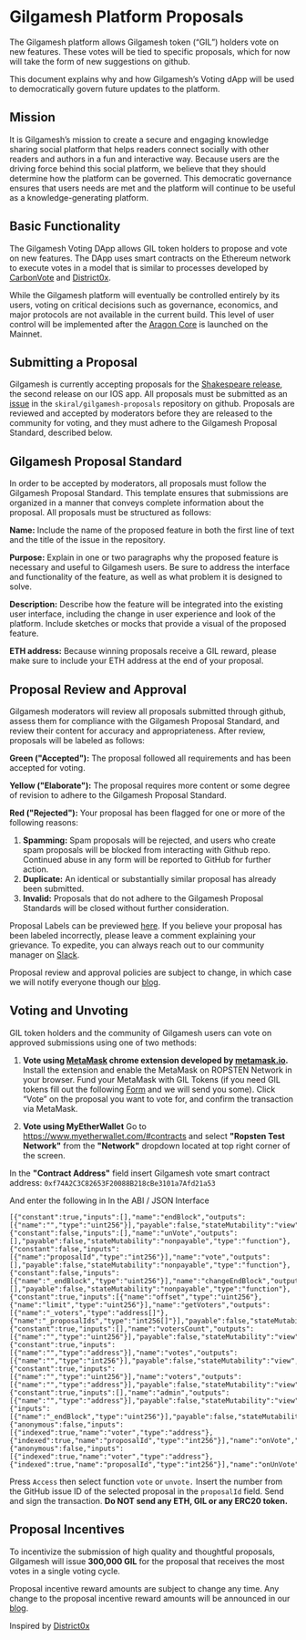 # Gilgamesh Platform Proposals

The Gilgamesh platform allows Gilgamesh token (“GIL”)  holders vote on new features.  These votes will be tied to specific proposals, which for now will take the form of new suggestions on github.

This document explains why and how Gilgamesh’s Voting dApp will be used to democratically govern future updates to the platform.

## Mission

It is Gilgamesh’s mission to create a secure and engaging knowledge sharing social platform that helps readers connect socially with other readers and authors in a fun and interactive way.  Because users are the driving force behind this social platform, we believe that they should determine how the platform can be governed.  This democratic governance ensures that users needs are met and the platform will continue to be useful as a knowledge-generating platform.

## Basic Functionality

The Gilgamesh Voting DApp allows GIL token holders to propose and vote on new features.  The DApp uses smart contracts on the Ethereum network to execute votes in a model that is similar to processes developed by [CarbonVote](http://carbonvote.com/)  and [District0x](https://district0x.io).

While the Gilgamesh platform will eventually be controlled entirely by its users, voting on critical decisions such as governance, economics, and major protocols are not available in the current build.  This level of user control will be implemented after the [Aragon Core](https://aragon.one/core/) is launched on the Mainnet.


## Submitting a Proposal

Gilgamesh is currently accepting proposals for the [Shakespeare release](https://www.gilgameshplatform.com/roadmap), the second release on our IOS app.  All proposals must be submitted as an [issue](https://github.com/skiral/gilgamesh-proposals/issues/new) in the `skiral/gilgamesh-proposals` repository on github.  Proposals are reviewed and accepted by moderators before they are released to the community for voting, and they must adhere to the Gilgamesh Proposal Standard, described below.  


## Gilgamesh Proposal Standard

In order to be accepted by moderators, all proposals must follow the Gilgamesh Proposal Standard.  This template ensures that submissions are organized in a manner that conveys complete information about the proposal.  All proposals must be structured as follows:

**Name:** Include the name of the proposed feature in both the first line of text and the title of the issue in the repository.

**Purpose:** Explain in one or two paragraphs why the proposed feature is necessary and useful to Gilgamesh users.  Be sure to address the interface and functionality of the feature, as well as what problem it is designed to solve.

**Description:** Describe how the feature will be integrated into the existing user interface, including the change in user experience and look of the platform.  Include sketches or mocks that provide a visual of the proposed feature.

**ETH address:** Because winning proposals receive a GIL reward, please make sure to include your ETH address at the end of your proposal.

## Proposal Review and Approval

Gilgamesh moderators will review all proposals submitted through github, assess them for compliance with the Gilgamesh Proposal Standard, and review their content for accuracy and appropriateness.  After review, proposals will be labeled as follows:

**Green ("Accepted"):** The proposal followed all requirements and has been accepted for voting.

**Yellow ("Elaborate"):** The proposal requires more content or some degree of revision to adhere to the Gilgamesh Proposal Standard. 

**Red ("Rejected"):** Your proposal has been flagged for one or more of the following reasons:

1. **Spamming:** Spam proposals will be rejected, and users who create spam proposals will be blocked from interacting with Github repo. Continued abuse in any form will be reported to GitHub for further action.
2. **Duplicate:** An identical or substantially similar proposal has already been submitted.
3. **Invalid:** Proposals that do not adhere to the Gilgamesh Proposal Standards will be closed without further consideration.

Proposal Labels can be previewed [here](https://github.com/skiral/gilgamesh-proposals/labels).  If you believe your proposal has been labeled incorrectly, please leave a comment explaining your grievance. To expedite, you can always reach out to our community manager on [Slack](https://slack.gilgameshplatform.com).

Proposal review and approval policies are subject to change, in which case we will notify everyone though our [blog](https://blog.gilgameshplatform.com). 

## Voting and Unvoting
GIL token holders and the community of Gilgamesh users can vote on approved submissions using one of two methods:

1. **Vote using [MetaMask](https://chrome.google.com/webstore/detail/metamask/nkbihfbeogaeaoehlefnkodbefgpgknn?hl=en) chrome extension developed by [metamask.io](https://metamask.io/).**
Install the extension and enable the MetaMask on ROPSTEN Network in your browser. Fund your MetaMask with GIL Tokens (if you need GIL tokens fill out the following [Form](https://goo.gl/A7GsQC) and we will send you some). Click “Vote” on the proposal you want to vote for, and confirm the transaction via MetaMask.

2. **Vote using MyEtherWallet**
Go to https://www.myetherwallet.com/#contracts and select **"Ropsten Test Network"** from the **"Network"** dropdown located at top right corner of the screen.

In the **"Contract Address"** field insert Gilgamesh vote smart contract address: `0xf74A2C3C82653F20088B218cBe3101a7Afd21a53`

And enter the following in In the ABI / JSON Interface
```
[{"constant":true,"inputs":[],"name":"endBlock","outputs":[{"name":"","type":"uint256"}],"payable":false,"stateMutability":"view","type":"function"},{"constant":false,"inputs":[],"name":"unVote","outputs":[],"payable":false,"stateMutability":"nonpayable","type":"function"},{"constant":false,"inputs":[{"name":"proposalId","type":"int256"}],"name":"vote","outputs":[],"payable":false,"stateMutability":"nonpayable","type":"function"},{"constant":false,"inputs":[{"name":"_endBlock","type":"uint256"}],"name":"changeEndBlock","outputs":[],"payable":false,"stateMutability":"nonpayable","type":"function"},{"constant":true,"inputs":[{"name":"offset","type":"uint256"},{"name":"limit","type":"uint256"}],"name":"getVoters","outputs":[{"name":"_voters","type":"address[]"},{"name":"_proposalIds","type":"int256[]"}],"payable":false,"stateMutability":"view","type":"function"},{"constant":true,"inputs":[],"name":"votersCount","outputs":[{"name":"","type":"uint256"}],"payable":false,"stateMutability":"view","type":"function"},{"constant":true,"inputs":[{"name":"","type":"address"}],"name":"votes","outputs":[{"name":"","type":"int256"}],"payable":false,"stateMutability":"view","type":"function"},{"constant":true,"inputs":[{"name":"","type":"uint256"}],"name":"voters","outputs":[{"name":"","type":"address"}],"payable":false,"stateMutability":"view","type":"function"},{"constant":true,"inputs":[],"name":"admin","outputs":[{"name":"","type":"address"}],"payable":false,"stateMutability":"view","type":"function"},{"inputs":[{"name":"_endBlock","type":"uint256"}],"payable":false,"stateMutability":"nonpayable","type":"constructor"},{"anonymous":false,"inputs":[{"indexed":true,"name":"voter","type":"address"},{"indexed":true,"name":"proposalId","type":"int256"}],"name":"onVote","type":"event"},{"anonymous":false,"inputs":[{"indexed":true,"name":"voter","type":"address"},{"indexed":true,"name":"proposalId","type":"int256"}],"name":"onUnVote","type":"event"}]
```
Press `Access` then select function `vote` or `unvote.` Insert the number from the GitHub issue ID of the selected proposal in the `proposalId` field. Send and sign the transaction. **Do NOT send any ETH, GIL or any ERC20 token.**

## Proposal Incentives

To incentivize the submission of high quality and thoughtful proposals, Gilgamesh will issue **300,000 GIL** for the proposal that receives the most votes in a single voting cycle.

Proposal incentive reward amounts are subject to change any time.  Any change to the proposal incentive reward amounts will be announced in our [blog](https://blog.gilgameshplatform.com).  

Inspired by [District0x](https://district0x.io)

